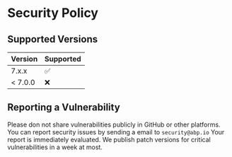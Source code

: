 # Security Policy

## Supported Versions

| Version | Supported          |
| ------- | ------------------ |
| 7.x.x   | :white_check_mark: |
| < 7.0.0 | :x:                |

## Reporting a Vulnerability

Please don not share vulnerabilities publicly in GitHub or other platforms.
You can report security issues by sending a email to `security@abp.io`
Your report is immediately evaluated. We publish patch versions for critical vulnerabilities in a week at most.
